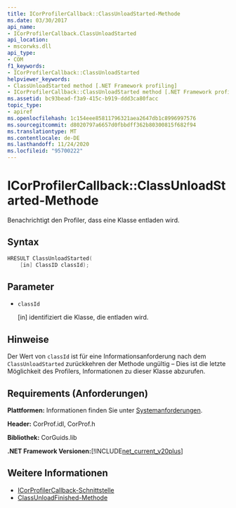 ```yaml
---
title: ICorProfilerCallback::ClassUnloadStarted-Methode
ms.date: 03/30/2017
api_name:
- ICorProfilerCallback.ClassUnloadStarted
api_location:
- mscorwks.dll
api_type:
- COM
f1_keywords:
- ICorProfilerCallback::ClassUnloadStarted
helpviewer_keywords:
- ClassUnloadStarted method [.NET Framework profiling]
- ICorProfilerCallback::ClassUnloadStarted method [.NET Framework profiling]
ms.assetid: bc93bead-f3a9-415c-b919-ddd3ca80facc
topic_type:
- apiref
ms.openlocfilehash: 1c154eee85811796321aea2647db1c8996997576
ms.sourcegitcommit: d8020797a6657d0fbbdff362b80300815f682f94
ms.translationtype: MT
ms.contentlocale: de-DE
ms.lasthandoff: 11/24/2020
ms.locfileid: "95700222"
---
```

# <a name="icorprofilercallbackclassunloadstarted-method"></a>ICorProfilerCallback::ClassUnloadStarted-Methode

Benachrichtigt den Profiler, dass eine Klasse entladen wird.  
  
## <a name="syntax"></a>Syntax  
  
```cpp  
HRESULT ClassUnloadStarted(  
    [in] ClassID classId);  
```  
  
## <a name="parameters"></a>Parameter

- `classId`

  \[in] identifiziert die Klasse, die entladen wird.

## <a name="remarks"></a>Hinweise  

 Der Wert von `classId` ist für eine Informationsanforderung nach dem `ClassUnloadStarted` zurückkehren der Methode ungültig – Dies ist die letzte Möglichkeit des Profilers, Informationen zu dieser Klasse abzurufen.  
  
## <a name="requirements"></a>Requirements (Anforderungen)  

 **Plattformen:** Informationen finden Sie unter [Systemanforderungen](../../get-started/system-requirements.md).  
  
 **Header:** CorProf.idl, CorProf.h  
  
 **Bibliothek:** CorGuids.lib  
  
 **.NET Framework Versionen:**[!INCLUDE[net_current_v20plus](../../../../includes/net-current-v20plus-md.md)]  
  
## <a name="see-also"></a>Weitere Informationen

- [ICorProfilerCallback-Schnittstelle](icorprofilercallback-interface.md)
- [ClassUnloadFinished-Methode](icorprofilercallback-classunloadfinished-method.md)
